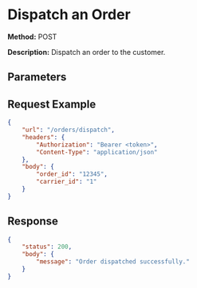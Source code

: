 # Dispatch an Order
**Method:** POST

**Description:** Dispatch an order to the customer.

## Parameters
<!-- Add parameters here -->

## Request Example
```json
{
    "url": "/orders/dispatch",
    "headers": {
        "Authorization": "Bearer <token>",
        "Content-Type": "application/json"
    },
    "body": {
        "order_id": "12345",
        "carrier_id": "1"
    }
}
```

## Response
```json
{
    "status": 200,
    "body": {
        "message": "Order dispatched successfully."
    }
}
```
